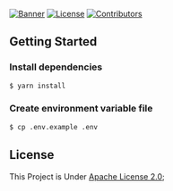 [![Banner](https://cdn.upload.systems/uploads/AZRDGxJa.png)]()
[![License](https://img.shields.io/github/license/gifaldyazkaa/exxyll-origin?style=for-the-badge)](LICENSE) [![Contributors](https://img.shields.io/github/contributors/gifaldyazkaa/exxyll-origin?style=for-the-badge)](https://github.com/gifaldyazkaa/exxyll-origin/graphs/contributors)

## Getting Started

### Install dependencies

```bash
$ yarn install
```

### Create environment variable file

```bash
$ cp .env.example .env
```

## License

This Project is Under [Apache License 2.0](./LICENSE);
